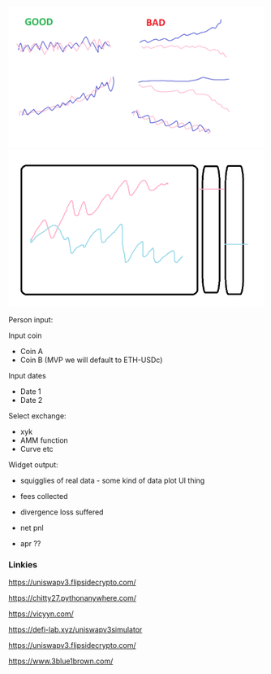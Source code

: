 ![squigglies](divergence-loss.png)
![miyu-mvp-plot](pair-chairt-mvp.png)


Person input:

Input coin
 - Coin A
 - Coin B
   (MVP we will default to ETH-USDc)

Input dates
 - Date 1
 - Date 2
 
 Select exchange:
 - xyk 
 - AMM function
 - Curve etc
 
Widget output:

 - squigglies of real data - some kind of data plot UI thing
 
 - fees collected
 - divergence loss suffered
 - net pnl
 - apr ??



### Linkies

https://uniswapv3.flipsidecrypto.com/

https://chitty27.pythonanywhere.com/

https://vicyyn.com/

https://defi-lab.xyz/uniswapv3simulator

https://uniswapv3.flipsidecrypto.com/

https://www.3blue1brown.com/
